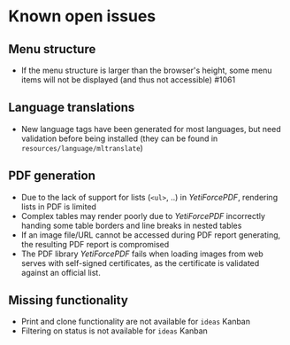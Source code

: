 # Known open issues

## Menu structure
- If the menu structure is larger than the browser's height, some menu items will not be displayed (and thus not
  accessible) #1061

## Language translations
- New language tags have been generated for most languages, but need validation before being installed (they can be
  found in `resources/language/mltranslate`)
  
## PDF generation
- Due to the lack of support for lists (`<ul>`, ..) in *YetiForcePDF*, rendering lists in PDF is limited
- Complex tables may render poorly due to *YetiForcePDF* incorrectly handing some table borders and line breaks in nested tables
- If an image file/URL cannot be accessed during PDF report generating, the resulting PDF report is compromised
- The PDF library *YetiForcePDF* fails when loading images from web serves with self-signed certificates, as the certificate is
  validated against an official list.

## Missing functionality
- Print and clone functionality are not available for `ideas` Kanban
- Filtering on status is not available for `ideas` Kanban

